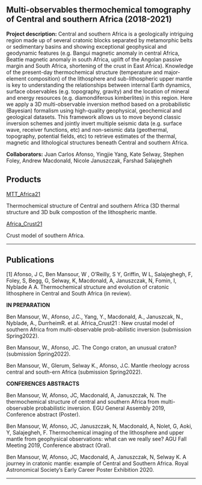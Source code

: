 ## Multi-observables thermochemical tomography of Central and southern Africa (2018-2021)


**Project description:** Central and southern Africa is a geologically intriguing region made up of several cratonic blocks separated by metamorphic belts or sedimentary basins and showing exceptional geophysical and geodynamic features (e.g. Bangui magnetic anomaly in central Africa, Beattie magnetic anomaly in south Africa, uplift of the Angolan passive margin and South Africa, shortening of the crust in East Africa). Knowledge of the present-day thermochemical structure (temperature and major-element composition) of the lithosphere and sub-lithospheric upper mantle is key to understanding the relationships between internal Earth dynamics, surface observables (e.g. topography, gravity) and the location of mineral and energy resources (e.g. diamondiferous kimberlites) in this region. Here we apply a 3D multi-observable inversion method based on a probabilistic (Bayesian) formalism using high-quality geophysical, geochemical and geological datasets. This framework allows us to move beyond classic inversion schemes and jointly invert multiple seismic data (e.g. surface wave, receiver functions, etc) and non-seismic data (geothermal, topography, potential fields, etc) to retrieve estimates of the thermal, magnetic and lithological structures beneath Central and southern Africa.

**Collaborators:** Juan Carlos Afonso, Yingjie Yang, Kate Selway, Stephen Foley, Andrew Macdonald, Nicole Januszczak, Farshad Salajegheh 

## Products

[MTT_Africa21](models/readme3a.dat)

Thermochemical structure of Central and southern Africa (3D thermal structure and 3D bulk compostion of the lithospheric mantle.

[Africa_Crust21](models/readme3b.dat)

Crust model of southern Africa.

---

## Publications

[1] Afonso, J C, Ben Mansour, W , O’Reilly, S Y, Griffin, W L, Salajeghegh, F, Foley, S, Begg, G, Selway, K, Macdonald, A, Januszczak, N, Fomin, I, Nyblade A A. Thermochemical structure and evolution of cratonic lithosphere in Central and South Africa (in review).

**IN PREPARATION**

Ben Mansour, W., Afonso, J.C., Yang, Y., Macdonald, A., Januszcak, N., Nyblade, A., DurrheimR. et al. Africa_Crust21 : New crustal model of southern Africa from multi-observable prob-abilistic inversion (submission Spring2022).

Ben Mansour, W., Afonso, JC. The Congo craton, an unusual craton? (submission Spring2022).

Ben Mansour, W., Glerum, Selway K., Afonso, J.C. Mantle rheology across central and south-ern Africa (submission Spring2022).

**CONFERENCES ABSTRACTS**

Ben Mansour, W, Afonso, JC, Macdonald, A, Januszczak, N. The thermochemical structure of central and southern Africa from multi-observable probabilistic inversion. EGU General Assembly 2019, Conference abstract (Poster).

Ben Mansour, W, Afonso, JC, Januszczak, N,  Macdonald, A, Nolet, G, Aoki, Y, Salajegheh, F. Thermochemical imaging of the lithosphere and upper mantle from geophysical observations: what can we really see? AGU Fall Meeting 2019, Conference abstract (Oral).

Ben Mansour, W, Afonso, JC, Macdonald, A, Januszczak, N, Selway K. A journey in cratonic mantle: example of Central and Southern Africa. Royal Astronomical Society’s Early Career Poster Exhibition 2020.

---
